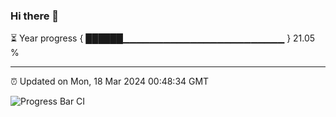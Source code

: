 ### Hi there 👋

⏳ Year progress { ██████▁▁▁▁▁▁▁▁▁▁▁▁▁▁▁▁▁▁▁▁▁▁▁▁ } 21.05 %

---

⏰ Updated on Mon, 18 Mar 2024 00:48:34 GMT

![Progress Bar CI](https://github.com/liununu/liununu/workflows/Progress%20Bar%20CI/badge.svg)
